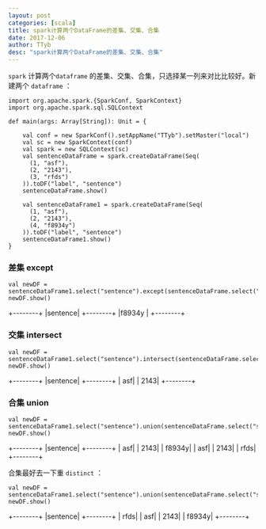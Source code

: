 ```yaml
---
layout: post
categories: [scala]
title: spark计算两个DataFrame的差集、交集、合集
date: 2017-12-06
author: TTyb
desc: "spark计算两个DataFrame的差集、交集、合集"
---
```


`spark` 计算两个`dataframe` 的差集、交集、合集，只选择某一列来对比比较好。新建两个 `dataframe` ：

```
import org.apache.spark.{SparkConf, SparkContext}
import org.apache.spark.sql.SQLContext

def main(args: Array[String]): Unit = {

    val conf = new SparkConf().setAppName("TTyb").setMaster("local")
    val sc = new SparkContext(conf)
    val spark = new SQLContext(sc)
    val sentenceDataFrame = spark.createDataFrame(Seq(
      (1, "asf"),
      (2, "2143"),
      (3, "rfds")
    )).toDF("label", "sentence")
    sentenceDataFrame.show()

    val sentenceDataFrame1 = spark.createDataFrame(Seq(
      (1, "asf"),
      (2, "2143"),
      (4, "f8934y")
    )).toDF("label", "sentence")
    sentenceDataFrame1.show()
}
```

### 差集 except

```
val newDF = sentenceDataFrame1.select("sentence").except(sentenceDataFrame.select("sentence"))
newDF.show()
```

+--------+
|sentence|
+--------+
|f8934y  |
+--------+

### 交集 intersect

```
val newDF = sentenceDataFrame1.select("sentence").intersect(sentenceDataFrame.select("sentence"))
newDF.show()
```

+--------+
|sentence|
+--------+
|     asf|
|    2143|
+--------+


### 合集 union

```
val newDF = sentenceDataFrame1.select("sentence").union(sentenceDataFrame.select("sentence"))
newDF.show()
```

+--------+
|sentence|
+--------+
|     asf|
|    2143|
|  f8934y|
|     asf|
|    2143|
|    rfds|
+--------+

合集最好去一下重 `distinct` ：

```
val newDF = sentenceDataFrame1.select("sentence").union(sentenceDataFrame.select("sentence")).distinct()
newDF.show()
```

+--------+
|sentence|
+--------+
|    rfds|
|     asf|
|    2143|
|  f8934y|
+--------+